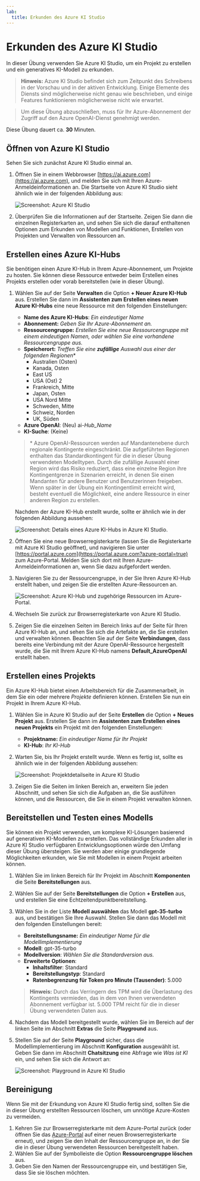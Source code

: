 ```yaml
---
lab:
  title: Erkunden des Azure KI Studio
---
```


# Erkunden des Azure KI Studio

In dieser Übung verwenden Sie Azure KI Studio, um ein Projekt zu erstellen und ein generatives KI-Modell zu erkunden.

> **Hinweis:** Azure KI Studio befindet sich zum Zeitpunkt des Schreibens in der Vorschau und in der aktiven Entwicklung. Einige Elemente des Diensts sind möglicherweise nicht genau wie beschrieben, und einige Features funktionieren möglicherweise nicht wie erwartet.

> Um diese Übung abzuschließen, muss für Ihr Azure-Abonnement der Zugriff auf den Azure OpenAI-Dienst genehmigt werden.

Diese Übung dauert ca. **30** Minuten.

## Öffnen von Azure KI Studio

Sehen Sie sich zunächst Azure KI Studio einmal an.

1. Öffnen Sie in einem Webbrowser [https://ai.azure.com](https://ai.azure.com), und melden Sie sich mit Ihren Azure-Anmeldeinformationen an. Die Startseite von Azure KI Studio sieht ähnlich wie in der folgenden Abbildung aus:

    ![Screenshot: Azure KI Studio](./media/azure-ai-studio-home.png)

1. Überprüfen Sie die Informationen auf der Startseite. Zeigen Sie dann die einzelnen Registerkarten an, und sehen Sie sich die darauf enthaltenen Optionen zum Erkunden von Modellen und Funktionen, Erstellen von Projekten und Verwalten von Ressourcen an.

## Erstellen eines Azure KI-Hubs

Sie benötigen einen Azure KI-Hub in Ihrem Azure-Abonnement, um Projekte zu hosten. Sie können diese Ressource entweder beim Erstellen eines Projekts erstellen oder vorab bereitstellen (wie in dieser Übung).

1. Wählen Sie auf der Seite **Verwalten** die Option **+ Neuer Azure KI-Hub** aus. Erstellen Sie dann im **Assistenten zum Erstellen eines neuen Azure KI-Hubs** eine neue Ressource mit den folgenden Einstellungen:
    - **Name des Azure KI-Hubs**: *Ein eindeutiger Name*
    - **Abonnement:** *Geben Sie Ihr Azure-Abonnement an.*
    - **Ressourcengruppe:** *Erstellen Sie eine neue Ressourcengruppe mit einem eindeutigen Namen, oder wählen Sie eine vorhandene Ressourcengruppe aus.*
    - **Speicherort:** *Treffen Sie eine **zufällige** Auswahl aus einer der folgenden Regionen*\*
        - Australien (Osten)
        - Kanada, Osten
        - East US
        - USA (Ost) 2
        - Frankreich, Mitte
        - Japan, Osten
        - USA Nord Mitte
        - Schweden, Mitte
        - Schweiz, Norden
        - UK, Süden
    - **Azure OpenAI**: (Neu) ai-*Hub_Name*
    - **KI-Suche**: (Keine)

    > \* Azure OpenAI-Ressourcen werden auf Mandantenebene durch regionale Kontingente eingeschränkt. Die aufgeführten Regionen enthalten das Standardkontingent für die in dieser Übung verwendeten Modelltypen. Durch die zufällige Auswahl einer Region wird das Risiko reduziert, dass eine einzelne Region ihre Kontingentgrenze in Szenarien erreicht, in denen Sie einen Mandanten für andere Benutzer und Benutzerinnen freigeben. Wenn später in der Übung ein Kontingentlimit erreicht wird, besteht eventuell die Möglichkeit, eine andere Ressource in einer anderen Region zu erstellen.

    Nachdem der Azure KI-Hub erstellt wurde, sollte er ähnlich wie in der folgenden Abbildung aussehen:

    ![Screenshot: Details eines Azure KI-Hubs in Azure KI Studio.](./media/azure-ai-resource.png)

1. Öffnen Sie eine neue Browserregisterkarte (lassen Sie die Registerkarte mit Azure KI Studio geöffnet), und navigieren Sie unter [https://portal.azure.com](https://portal.azure.com?azure-portal=true) zum Azure-Portal. Melden Sie sich dort mit Ihren Azure-Anmeldeinformationen an, wenn Sie dazu aufgefordert werden.
1. Navigieren Sie zu der Ressourcengruppe, in der Sie Ihren Azure KI-Hub erstellt haben, und zeigen Sie die erstellten Azure-Ressourcen an.

    ![Screenshot: Azure KI-Hub und zugehörige Ressourcen im Azure-Portal.](./media/azure-portal.png)

1. Wechseln Sie zurück zur Browserregisterkarte von Azure KI Studio.
1. Zeigen Sie die einzelnen Seiten im Bereich links auf der Seite für Ihren Azure KI-Hub an, und sehen Sie sich die Artefakte an, die Sie erstellen und verwalten können. Beachten Sie auf der Seite **Verbindungen**, dass bereits eine Verbindung mit der Azure OpenAI-Ressource hergestellt wurde, die Sie mit Ihrem Azure KI-Hub namens **Default_AzureOpenAI** erstellt haben.

## Erstellen eines Projekts

Ein Azure KI-Hub bietet einen Arbeitsbereich für die Zusammenarbeit, in dem Sie ein oder mehrere *Projekte* definieren können. Erstellen Sie nun ein Projekt in Ihrem Azure KI-Hub.

1. Wählen Sie in Azure KI Studio auf der Seite **Erstellen** die Option **+ Neues Projekt** aus. Erstellen Sie dann im **Assistenten zum Erstellen eines neuen Projekts** ein Projekt mit den folgenden Einstellungen:
    - **Projektname:** *Ein eindeutiger Name für Ihr Projekt*
    - **KI-Hub**: *Ihr KI-Hub*
1. Warten Sie, bis Ihr Projekt erstellt wurde. Wenn es fertig ist, sollte es ähnlich wie in der folgenden Abbildung aussehen:

    ![Screenshot: Projektdetailseite in Azure KI Studio](./media/azure-ai-project.png)

1. Zeigen Sie die Seiten im linken Bereich an, erweitern Sie jeden Abschnitt, und sehen Sie sich die Aufgaben an, die Sie ausführen können, und die Ressourcen, die Sie in einem Projekt verwalten können.

## Bereitstellen und Testen eines Modells

Sie können ein Projekt verwenden, um komplexe KI-Lösungen basierend auf generativen KI-Modellen zu erstellen. Das vollständige Erkunden aller in Azure KI Studio verfügbaren Entwicklungsoptionen würde den Umfang dieser Übung übersteigen. Sie werden aber einige grundlegende Möglichkeiten erkunden, wie Sie mit Modellen in einem Projekt arbeiten können.

1. Wählen Sie im linken Bereich für Ihr Projekt im Abschnitt **Komponenten** die Seite **Bereitstellungen** aus.
1. Wählen Sie auf der Seite **Bereitstellungen** die Option **+ Erstellen** aus, und erstellen Sie eine Echtzeitendpunktbereitstellung.
1. Wählen Sie in der Liste **Modell auswählen** das Modell **gpt-35-turbo** aus, und bestätigen Sie Ihre Auswahl. Stellen Sie dann das Modell mit den folgenden Einstellungen bereit:
    - **Bereitstellungsname:** *Ein eindeutiger Name für die Modellimplementierung*
    - **Modell**: gpt-35-turbo
    - **Modellversion**: *Wählen Sie die Standardversion aus.*
    - **Erweiterte Optionen**:
        - **Inhaltsfilter**: Standard
        - **Bereitstellungstyp**: Standard
        - **Ratenbegrenzung für Token pro Minute (Tausender)**: 5.000

    > **Hinweis:** Durch das Verringern des TPM wird die Überlastung des Kontingents vermieden, das in dem von Ihnen verwendeten Abonnement verfügbar ist. 5.000 TPM reicht für die in dieser Übung verwendeten Daten aus.

1. Nachdem das Modell bereitgestellt wurde, wählen Sie im Bereich auf der linken Seite im Abschnitt **Extras** die Seite **Playground** aus.
1. Stellen Sie auf der Seite **Playground** sicher, dass die Modellimplementierung im Abschnitt **Konfiguration** ausgewählt ist. Geben Sie dann im Abschnitt **Chatsitzung** eine Abfrage wie *Was ist KI* ein, und sehen Sie sich die Antwort an:

    ![Screenshot: Playground in Azure KI Studio](./media/playground.png)

## Bereinigung

Wenn Sie mit der Erkundung von Azure KI Studio fertig sind, sollten Sie die in dieser Übung erstellten Ressourcen löschen, um unnötige Azure-Kosten zu vermeiden.

1. Kehren Sie zur Browserregisterkarte mit dem Azure-Portal zurück (oder öffnen Sie das [Azure-Portal](https://portal.azure.com?azure-portal=true) auf einer neuen Browserregisterkarte erneut), und zeigen Sie den Inhalt der Ressourcengruppe an, in der Sie die in dieser Übung verwendeten Ressourcen bereitgestellt haben.
1. Wählen Sie auf der Symbolleiste die Option **Ressourcengruppe löschen** aus.
1. Geben Sie den Namen der Ressourcengruppe ein, und bestätigen Sie, dass Sie sie löschen möchten.
